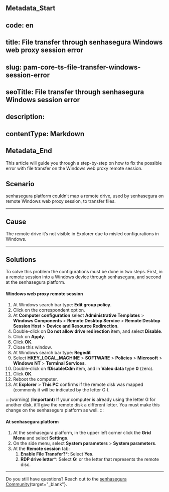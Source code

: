 ## Metadata_Start 
## code: en
## title: File transfer through senhasegura Windows web proxy session error 
## slug: pam-core-ts-file-transfer-windows-session-error 
## seoTitle: File transfer through senhasegura Windows session error 
## description:  
## contentType: Markdown 
## Metadata_End
This article will guide you through a step-by-step on how to fix the possible error with file transfer on the Windows web proxy remote session.

## Scenario
senhasegura platform couldn’t map a remote drive, used by senhasegura on remote Windows web proxy session, to transfer files.

***
## Cause
The remote drive it’s not visible in Explorer due to misled configurations in Windows.

***
## Solutions
To solve this problem the configurations must be done in two steps. First, in a remote session into a Windows device through senhasegura, and second at the senhasegura platform.

#### Windows web proxy remote session

1. At Windows search bar type: **Edit group policy**.
2. Click on the correspondent option.
3. At **Computer configuration** select **Administrative Templates** > **Windows Components** > **Remote Desktop Service** > **Remote Desktop Session Host** > **Device and Resource Redirection**.
4. Double-click on **Do not allow drive redirection** item, and select **Disable**.
5. Click on **Apply**.
6. Click **OK**.
7. Close this window.
8. At Windows search bar type: **Regedit**
9. Select **HKEY_LOCAL_MACHINE** > **SOFTWARE** > **Policies** > **Microsoft** > **Windows NT** > **Terminal Services**.
10. Double-click  on **fDisableCdm** item, and in **Valeu data** type **0** (zero). 
1. Click **OK**.
2. Reboot the computer.
3. At **Explorer** > **This PC** confirms if the remote disk was mapped (commonly it will be indicated by the letter G:).

:::(warning) (**Important**)
If your computer is already using the letter G for another disk, it’ll give the remote disk a different letter. You must make this change on the senhasegura platform as well.
:::

#### At senhasegura platform

1. At the senhasegura platform, in the upper left corner click the **Grid Menu** and select **Settings**.
2. On the side menu, select **System parameters** > **System parameters**. 
3. At the **Remote session** tab:
    1. **Enable File Transfer?***: Select **Yes**.
    2. **RDP drive letter***: Select **G:** or the letter that represents the remote disc.

***
Do you still have questions? Reach out to the [senhasegura Community](https://community.senhasegura.io/){target="_blank"}.